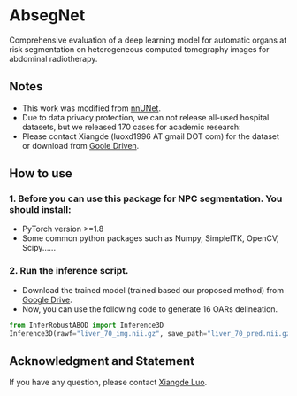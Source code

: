 # AbsegNet
Comprehensive evaluation of a deep learning model for automatic organs at risk segmentation on heterogeneous computed tomography images for abdominal radiotherapy.

## Notes
* This work was modified from [nnUNet](https://github.com/MIC-DKFZ/nnUNet).
* Due to data privacy protection, we can not release all-used hospital datasets, but we released 170 cases for academic research:
* Please contact Xiangde (luoxd1996 AT gmail DOT com) for the dataset or download from [Goole Driven](https://drive.google.com/drive/folders/16qwlCxH7XtJD9MyPnAbmY4ATxu2mKu67?usp=sharing).

## How to use
### 1. Before you can use this package for NPC segmentation. You should install:
* PyTorch version >=1.8
* Some common python packages such as Numpy, SimpleITK, OpenCV, Scipy......
### 2. Run the inference script.
* Download the trained model (trained based our proposed method) from [Google Drive](https://drive.google.com/file/d/1HdNNO0fKtq_oyyPAW71AmyQZCCeO6TpL/view?usp=share_link).
* Now, you can use the following code to generate 16 OARs delineation.
```python
from InferRobustABOD import Inference3D
Inference3D(rawf="liver_70_img.nii.gz", save_path="liver_70_pred.nii.gz") # rawf is the path of input image; save_path is the path of prediction.
```

<!-- * This project was originally developed for our previous work [RobustNPC](https://www.sciencedirect.com/science/article/pii/S016781402300018X), if you find it's useful for your research, please consider to cite the followings:

        @article{luo2023deep,
        title={Deep learning-based accurate delineation of primary gross tumor volume of nasopharyngeal carcinoma on heterogeneous magnetic resonance imaging: a large-scale and multi-center study},
        author={Luo, Xiangde and Liao, Wenjun and He, Yuan and Tang, Fan and Wu, Mengwan and Shen, Yuanyuan and Huang, Hui and Song, Tao and Li, Kang and Zhang, Shichuan and Zhang, Shaoting and Wang, Guotai},
        journal={Radiotherapy and Oncology},
        volumes={180},
        pages={109480},
        year={2023},
        publisher={Elsevier}
        }
        
or 
```
"Deep learning-based accurate delineation of primary gross tumor volume of nasopharyngeal carcinoma on heterogeneous magnetic resonance imaging: A large-scale and multi-center study." Radiotherapy and Oncology 180, (2023): 109480. Accessed February 6, 2023. https://doi.org/10.1016/j.radonc.2023.109480.
``` -->

## Acknowledgment and Statement
If you have any question, please contact [Xiangde Luo](https://luoxd1996.github.io).
